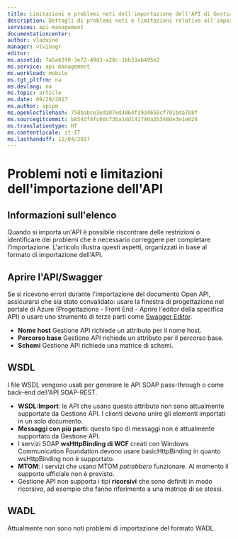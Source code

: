 ```yaml
---
title: Limitazioni e problemi noti dell'importazione dell'API di Gestione API di Azure | Microsoft Docs
description: Dettagli di problemi noti e limitazioni relative all'importazione in Gestione API di Azure con i formati Open API, WSDL o WADL.
services: api-management
documentationcenter: 
author: vladvino
manager: vlvinogr
editor: 
ms.assetid: 7a5a63f0-3e72-49d3-a28c-1bb23ab495e2
ms.service: api-management
ms.workload: mobile
ms.tgt_pltfrm: na
ms.devlang: na
ms.topic: article
ms.date: 09/29/2017
ms.author: apipm
ms.openlocfilehash: 758babce3ed387ed4864f1934650cf701bda788f
ms.sourcegitcommit: b854df4fc66c73ba1dd141740a2b348de3e1e028
ms.translationtype: HT
ms.contentlocale: it-IT
ms.lasthandoff: 12/04/2017
---
```

# <a name="api-import-restrictions-and-known-issues"></a>Problemi noti e limitazioni dell'importazione dell'API
## <a name="about-this-list"></a>Informazioni sull'elenco
Quando si importa un'API è possibile riscontrare delle restrizioni o identificare dei problemi che è necessario correggere per completare l'importazione. L'articolo illustra questi aspetti, organizzati in base al formato di importazione dell'API.

## <a name="open-api"></a>Aprire l'API/Swagger
Se si ricevono errori durante l'importazione del documento Open API, assicurarsi che sia stato convalidato: usare la finestra di progettazione nel portale di Azure (Progettazione - Front End - Aprire l'editor della specifica API) o usare uno strumento di terze parti come <a href="http://www.swagger.io">Swagger Editor</a>.

* **Nome host** Gestione API richiede un attributo per il nome host.
* **Percorso base** Gestione API richiede un attributo per il percorso base.
* **Schemi** Gestione API richiede una matrice di schemi. 

## <a name="wsdl"></a>WSDL
I file WSDL vengono usati per generare le API SOAP pass-through o come back-end dell'API SOAP-REST.

* **WSDL:Import**: le API che usano questo attributo non sono attualmente supportate da Gestione API. I clienti devono unire gli elementi importati in un solo documento.
* **Messaggi con più parti**: questo tipo di messaggi non è attualmente supportato da Gestione API.
* I servizi SOAP **wsHttpBinding di WCF** creati con Windows Communication Foundation devono usare basicHttpBinding in quanto wsHttpBinding non è supportato.
* **MTOM**: i servizi che usano MTOM <em>potrebbero</em> funzionare. Al momento il supporto ufficiale non è previsto.
* Gestione API non supporta i tipi **ricorsivi** che sono definiti in modo ricorsivo, ad esempio che fanno riferimento a una matrice di se stessi.

## <a name="wadl"> </a>WADL
Attualmente non sono noti problemi di importazione del formato WADL.
